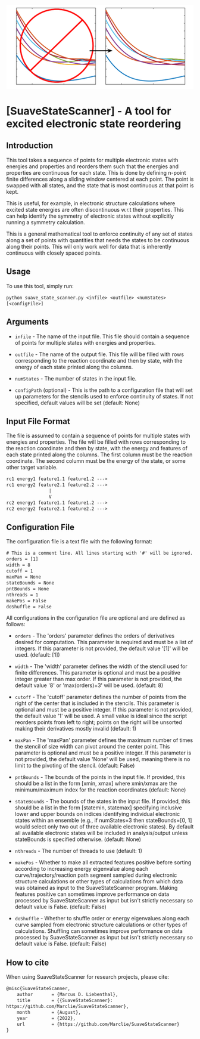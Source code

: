 
![Alt text](suave.svg)

[SuaveStateScanner] - A tool for excited electronic state reordering
=======================================================================

Introduction
------------

This tool takes a sequence of points for multiple electronic states with energies and properties and reorders them such
that the energies and properties are continuous for each state. This is done by defining n-point finite differences along a
sliding window centered at each point. The point is swapped with all states, and the state that is most continuous at
that point is kept.

This is useful, for example, in electronic structure calculations where excited state energies are often discontinuous
w.r.t their properties. This can help identify the symmetry of electronic states without explicitly running a symmetry
calculation.

This is a general mathematical tool to enforce continuity of any set of states along a set of points with quantities
that needs the states to be continuous along their points. This will only work well for data that is inherently
continuous with closely spaced points.


Usage
-----

To use this tool, simply run:

    python suave_state_scanner.py <infile> <outfile> <numStates> [<configFile>]

Arguments
---------

* `infile` - The name of the input file. This file should contain a sequence of points for multiple states with energies
  and properties.

* `outfile` - The name of the output file. This file will be filled with rows corresponding to the reaction coordinate
  and then by state, with the energy of each state printed along the columns.

* `numStates` - The number of states in the input file.

* `configPath` (optional) - This is the path to a configuration file that will set up parameters for the stencils used
  to enforce continuity of states. If not specified, default values will be set (default: None)

Input File Format
-----------------

The file is assumed to contain a sequence of points for multiple states with energies and properties. The file will be
filled with rows corresponding to the reaction coordinate and then by state, with the energy and features of each state
printed along the columns. The first column must be the reaction coordinate. The second column must be the energy of the state, or some other target variable.

    rc1 energy1 feature1.1 feature1.2 --->
    rc1 energy2 feature2.1 feature2.2 --->
                    |
                    V
    rc2 energy1 feature1.1 feature1.2 --->
    rc2 energy2 feature2.1 feature2.2 --->

Configuration File
------------------
The configuration file is a text file with the following format:

```
# This is a comment line. All lines starting with '#' will be ignored.
orders = [1]
width = 8
cutoff = 1
maxPan = None
stateBounds = None
pntBounds = None
nthreads = 1
makePos = False
doShuffle = False
```

All configurations in the configuration file are optional and are defined as follows:

* `orders` - The 'orders' parameter defines the orders of derivatives desired for computation.
   This parameter is required and must be a list of integers.
   If this parameter is not provided, the default value '[1]' will be used. (default: [1])

* `width` - The 'width' parameter defines the width of the stencil used for finite differences.
   This parameter is optional and must be a positive integer greater than max order.
   If this parameter is not provided, the default value '8' or 'max(orders)+3' will be used. (default: 8)

* `cutoff` - The 'cutoff' parameter defines the number of points from the right of the center that is included in the stencils.
   This parameter is optional and must be a positive integer. If this parameter is not provided, 
   the default value '1' will be used. A small value is ideal since the script reorders points from left to right; 
   points on the right will be unsorted making their derivatives mostly invalid (default: 1)

* `maxPan` - The 'maxPan' parameter defines the maximum number of times the stencil of size width can pivot 
   around the center point. This parameter is optional and must be a positive integer. If this parameter is not provided, 
   the default value 'None' will be used, meaning there is no limit to the pivoting of the stencil.  (default: False)

* `pntBounds` - The bounds of the points in the input file. If provided, this should be a list
  in the form [xmin, xmax] where xmin/xmax are the minimum/maximum index for the reaction coordinates (default: None)

* `stateBounds` - The bounds of the states in the input file. If provided, this should be a
  list in the form [statemin, statemax] specifying inclusive lower and
  upper bounds on indices identifying individual electronic states within an ensemble (e.g., if numStates=3 then
  stateBounds=[0, 1] would select only two out of three available electronic states). By default all available
  electronic states will be included in analysis/output unless stateBounds is specified otherwise. (default: None)

* `nthreads` - The number of threads to use (default: 1)

* `makePos` - Whether to make all extracted features positive before sorting according to increasing energy
  eigenvalue along each curve/trajectory/reaction path segment sampled during electronic structure calculations or other
  types of calculations from which data was obtained as input to the SuaveStateScanner program. Making features positive
  can sometimes improve performance on data processed by SuaveStateScanner as input but isn't strictly necessary so
  default value is False. (default: False)

* `doShuffle` - Whether to shuffle order or energy eigenvalues along each curve sampled from electronic
  structure calculations or other types of calculations. Shuffling can sometimes improve performance on data processed
  by SuaveStateScanner as input but isn't strictly necessary so default value is False. (default: False)


How to cite
------------------

When using SuaveStateScanner for research projects, please cite:

```
@misc{SuaveStateScanner,
    author       = {Marcus D. Liebenthal},
    title        = {{SuaveStateScanner}: https://github.com/Marclie/SuaveStateScanner},
    month        = {August},
    year         = {2022},
    url          = {https://github.com/Marclie/SuaveStateScanner} 
}
```

